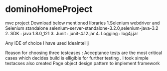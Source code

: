 # dominoHomeProject
mvc project
Download below mentioned libraries
 1.Selenium webdriver and Selenium standalone selenium-server-standalone-3.2.0,selenium-java-3.2
 2. SDK : java 1.8.0_121
 3. Junit : junit-4.12.jar
 4. Logging : log4j.jar
 
 Any IDE of choice I have used IdeaIntellij
 
 Reason for choosing three testcases : Acceptance tests are the most critical cases which decides build is elligible for further testing .
 I took simple testacses also created Page object design pattern to implement framework 
 
